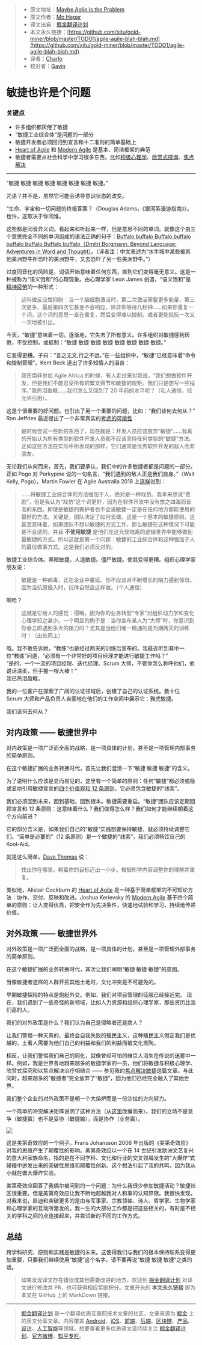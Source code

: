 > * 原文地址：[Maybe Agile Is the Problem](https://www.infoq.com/articles/agile-agile-blah-blah/)
> * 原文作者：[Mo Hagar](https://www.infoq.com/profile/Mo-Hagar/)
> * 译文出自：[掘金翻译计划](https://github.com/xitu/gold-miner)
> * 本文永久链接：[https://github.com/xitu/gold-miner/blob/master/TODO1/agile-agile-blah-blah.md](https://github.com/xitu/gold-miner/blob/master/TODO1/agile-agile-blah-blah.md)
> * 译者：[Charlo](https://github.com/Charlo-O)
> * 校对者：[Gavin](https://github.com/redagavin)

# 敏捷也许是个问题

### 关键点

* 许多组织都厌倦了敏捷 
* “敏捷工业综合体”是问题的一部分
* 敏捷开发者必须回归到宣言和十二准则的简单基础上
* [Heart of Agile](https://heartofagile.com/) 和 [Modern Agile](http://modernagile.org/) 是基本、简洁框架的典范
* 敏捷者需要从社会科学中学习很多东西，比如[积极心理学](https://en.wikipedia.org/wiki/Positive_psychology)、[欣赏式探询](https://en.wikipedia.org/wiki/Appreciative_inquiry)、[焦点解决](http://sfwork.com/solutions-focus)

---

“敏捷 敏捷 敏捷 敏捷 敏捷 敏捷 敏捷 敏捷。”

咒语？并不是，虽然它可能会诱导意识状态的改变。 

“生命、宇宙和一切问题的终极答案？（Douglas Adams，《银河系漫游指南》）。也许，这取决于你问谁。

这些都是同音异义词。看起来和听起来一样，但是意思不同的单词。就像这个由三个意思完全不同的单词组成的语法正确的句子：[Buffalo buffalo Buffalo buffalo buffalo buffalo Buffalo buffalo](https://zh.wikipedia.org/wiki/Buffalo_buffalo_Buffalo_buffalo_buffalo_buffalo_Buffalo_buffalo)[（Dmitri Borgmann, Beyond Language: Adventures in Word and Thought）](https://en.wikipedia.org/wiki/Beyond_Language)。（译者注：中文表述为“水牛城中某些被其他美洲野牛所恐吓的美洲野牛，又去恐吓了另一些美洲野牛。”）

过度同音化的风险是，词语开始意味着任何东西，直到它们变得毫无意义。这是一种被称为“语义饱和”的心理现象。由心理学家 Leon James 创造，“语义饱和”是[精神疲劳](http://mentalfloss.com/article/71855/why-does-word-sometimes-lose-all-meaning)的一种形式：

> 这叫做反应性抑制：当一个脑细胞激活时，第二次激活需要更多能量，第三次更多，最后第四次它甚至不会响应，除非你等待几秒钟……如果你重复一个词，这个词的意思一直在重复，然后变得难以控制，或者更能抵抗一次又一次地被引出。 

今天，“敏捷”意味着一切。逐渐地，它失去了所有意义。许多组织对敏捷感到厌倦，不受控制，或抵制：“敏捷 敏捷 敏捷 敏捷 敏捷 敏捷 敏捷 敏捷。” 

它变得更糟。子曰：“言之无文,行之不远。”在一些组织中，“敏捷”已经意味着“命令和控制管理”。Kent Beck 道出了许多知情人的沮丧：

>我在南非参加 Agile Africa 的时候，有人走过来对我说，“我们想做软件开发，但是我们不能忍受所有的繁文缛节和敏捷的规矩。我们只是想写一些程序。”我热泪盈眶……我们怎么又回到了 20 年前的水平呢？（私人通信，经允许引用）。 

这是个很重要的好问题。也引出了另一个重要的问题，比如：“我们该何去何从？” Ron Jeffries 最近提出了一个非常真实的[考虑的可能性](https://ronjeffries.com/articles/018-01ff/abandon-1/)：

> 是时候尝试一些新的东西了，现在就是：开发人员应该放弃“敏捷”……我真的开始认为所有类型的软件开发人员都不应该坚持任何类型的“敏捷”方法。正如这些方法在实际中所表现的那样，它们通常是优秀软件开发的敌人而非朋友。 

无论我们从何而来，首先，我们要承认，我们中的许多敏捷者都是问题的一部分。正如 Pogo 对 Porkypine 说的一句名言，“我们遇到的敌人正是我们自身。”（Walt Kelly, Pogo）。Martin Fowler 在 Agile Australia 2018 上[这样](https://martinfowler.com/articles/agile-aus-2018.html)说到： 

> ......将敏捷工业综合体的方法强加于人，绝对是一种戏仿。我本来想说“悲剧”，但是我认为“戏仿”这个词更好，因为在软件开发中没有放之四海而皆准的东西。即使是敏捷的拥护者也不会说敏捷一定是在任何地方都能使用的最好的方法。关键是，团队决定了如何去做。这是一个基本的敏捷原则。这甚至意味着，如果团队不想以敏捷的方式工作，那么敏捷在这种情况下可能是不合适的，并且 **不使用敏捷** 是他们在这光怪陆离的逻辑世界中能够做到最敏捷的方式。所以这就是第一个问题：敏捷的工业综合体和这种强加于人的最佳做事方式。这是我们必须反对的。 

敏捷工业综合体。黑暗敏捷。人造敏捷。僵尸敏捷。使其变得更糟。组织心理学家朋友说：

> 敏捷是一种病毒，正在企业中蔓延。你不应该对不断增长的阻力感到惊讶。因为当抗原侵入时，抗体自然会这样做。（个人通信）

啊哈？

> 这就是它给人的感觉：侵略。因为你的业务转型“专家”对组织动力学和变化心理学知之甚少。一个明显的例子是：当你宣布某人为“大师”时，你意识到你会立即遇到多大的阻力吗？尤其是当他们唯一精通的是为期两天的训练时！（出处同上）

哦。我不敢告诉她，“教练”也是经过两天的训练后宣布的。我最近听到其中一位“教练”问道，“必须有一个非常好的项目经理才能进行敏捷工作吗？”  
“是的，一个一流的项目经理、迭代经理、Scrum 大师，不管你怎么称呼他们，他说话温柔，但手握一根大棒！”   
我已热泪盈眶。 

我的一位客户在探索了广阔的认证领域后，创建了自己的认证系统。数十位 Scrum 大师和产品负责人自豪地在他们的工作空间中展示它：雅虎敏捷。 

我们该何去何从？ 

## 对内政策 —— 敏捷世界中 

对内政策是一项广泛而全面的战略，是一项具体的计划，甚至是一项管理内部事务的简单原则。 

在这个敏捷扩展的业务转换时代，首先让我们澄清一下“敏捷 敏捷 敏捷”的含义。 

为了说明什么应该是显而易见的，这里有一个简单的原则：任何“敏捷”都必须或隐或显地引用敏捷宣言的[四个价值观和 12 条原则](https://agilemanifesto.org)。它必须包含敏捷的“线索”。 

我们必须回到未来，回到基础，回到根本。敏捷需要重启。“敏捷”团队应该定期回顾宣言和 12 条原则：这意味着什么？我们做得怎么样？我们如何才能继续朝着这个方向前进？

它的部分含义是，如果我们自己的“敏捷”实践想要保持敏捷，就必须持续调整它们。“简单是必要的”（12 条原则）是一个敏捷的“线索”，我们必须畅饮自己的 Kool-Aid。 

就是这么简单，[Dave Thomas](https://pragdave.me/blog/2014/03/04/time-to-kill-agile.html) 说：

> 找出你在哪里。朝着你的目标迈出一小步。根据所学内容调整你的理解并重复。 

类似地，Alistair Cockburn 的 [Heart of Agile](https://heartofagile.com/) 是一种基于简单框架的不可知论方法：协作、交付、反映和改进。Joshua Kerievsky 的 [Modern Agile](http://modernagile.org/) 基于四个简单的原则：让人变得优秀，把安全作为先决条件，快速地试验和学习，持续地传递价值。 

## 对外政策 —— 敏捷世界外

对外政策是一项广泛而全面的战略，是一项具体的计划，甚至是一项管理外部事务的简单原则。 

在这个敏捷扩展的业务转换时代，其次让我们阐明“敏捷 敏捷 敏捷”的意图。 

当像敏捷者这样的人群开拓其他土地时，文化冲突是不可避免的。 

早期敏捷探险的特点是炮艇外交。例如，我们对项目管理的征服已经接近完。
现在，我们遇到了一些奇怪的新领域，比如人力资源和组织心理学家，那些资历比我们高的人。  

我们的对外政策是什么？我们认为自己是侵略者还是商人？ 

让我们警惕一种天真的、最终会自我失败的殖民主义，这种殖民主义假定我们是优越的，土著人需要为他们自己的利益和我们的利益而被文化熏陶。 

相反，让我们警惕我们自己的同化，就像曾经可怕的维京人消失在传说的迷雾中一样。例如，我是世界各地越来越多的敏捷学家的一员，他们将敏捷与积极心理学、欣赏式探究和以焦点解决治疗相结合 —— 参见我的[焦点解决敏捷](http://sfio.org/journal/interaction-vol-10-no-2-janu-2019/page-5/)这篇文章。与此同时，越来越多的“敏捷者”完全放弃了“敏捷”，因为他们已经完全融入了其他世界。 

我们整个企业的对外政策不是朝一个大熔炉而是一份沙拉的方向努力。 

一个简单的冲突解决矩阵说明了这种方法（从[这里](http://www.cpp.com/en/tkiproducts.aspx?pc=62)改编而来）。我们的立场不是竞争（敏捷赢）也不是妥协（敏捷输），而是协作（业务赢）。

![](https://res.infoq.com/articles/agile-agile-blah-blah/en/resources/agile%201-1560257874319.png)

这是美第奇效应的一个例子。Frans Johansson 2006 年出版的《美第奇效应》对我的思维产生了颠覆性的影响。美第奇效应以一个在 14 世纪引发欧洲文艺复兴的意大利家族命名，指的是在不同学科、文化和行业的交叉领域发生的“大爆炸”式碰撞中迸发出来的突破性思维和颠覆性创新。这个想法引起了我的共鸣，因为我从小就在做大爆炸实验。 

美第奇效应回答了我偶尔被问到的一个问题：为什么我很少参加敏捷活动？敏捷社区很重要。但是美第奇效应让我不断地超越我对人和事的认知界限。我很快发现，对我来说，启迪和突破更多的是由与军事家、宗教领袖、诗人、哲学家、生物学家和心理学家的互动所激发的。我一生的大部分工作都是把这些相关的，有时是不相关的学科之间的点连接起来，并尝试新的不同的工作方式。 

## 总结

跨学科研究、原则和实践是敏捷的未来。这使得我们与我们的根本保持联系变得更加重要，只要我们继续使用“敏捷”这个名字。请不要再说“敏捷 敏捷 敏捷”之类的话。 

> 如果发现译文存在错误或其他需要改进的地方，欢迎到 [掘金翻译计划](https://github.com/xitu/gold-miner) 对译文进行修改并 PR，也可获得相应奖励积分。文章开头的 **本文永久链接** 即为本文在 GitHub 上的 MarkDown 链接。

---

> [掘金翻译计划](https://github.com/xitu/gold-miner) 是一个翻译优质互联网技术文章的社区，文章来源为 [掘金](https://juejin.im) 上的英文分享文章。内容覆盖 [Android](https://github.com/xitu/gold-miner#android)、[iOS](https://github.com/xitu/gold-miner#ios)、[前端](https://github.com/xitu/gold-miner#前端)、[后端](https://github.com/xitu/gold-miner#后端)、[区块链](https://github.com/xitu/gold-miner#区块链)、[产品](https://github.com/xitu/gold-miner#产品)、[设计](https://github.com/xitu/gold-miner#设计)、[人工智能](https://github.com/xitu/gold-miner#人工智能)等领域，想要查看更多优质译文请持续关注 [掘金翻译计划](https://github.com/xitu/gold-miner)、[官方微博](http://weibo.com/juejinfanyi)、[知乎专栏](https://zhuanlan.zhihu.com/juejinfanyi)。
